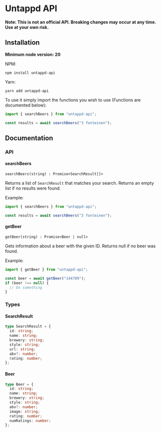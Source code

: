 # Untappd API

**Note: This is not an official API. Breaking changes may occur at any time. Use at your own risk.**

## Installation

**Minimum node version: 20**

NPM:

```
npm install untappd-api
```

Yarn:

```
yarn add untappd-api
```

To use it simply import the functions you wish to use (Functions are documented below):

```ts
import { searchBeers } from "untappd-api";

const results = await searchBeers("3 fonteinen");
```

## Documentation

### API

#### searchBeers

`searchBeers(string) : Promise<SearchResult[]>`

Returns a list of `SearchResult` that matches your search. Returns an empty list if no results were found.

Example:

```ts
import { searchBeers } from "untappd-api";

const results = await searchBeers("3 fonteinen");
```

#### getBeer

`getBeer(string) : Promise<Beer | null>`

Gets information about a beer with the given ID. Returns null if no beer was found.

Example:

```ts
import { getBeer } from "untappd-api";

const beer = await getBeer("144709");
if (beer !== null) {
  // Do something
}
```

### Types

#### SearchResult

```ts
type SearchResult = {
  id: string;
  name: string;
  brewery: string;
  style: string;
  url: string;
  abv?: number;
  rating: number;
};
```

#### Beer

```ts
type Beer = {
  id: string;
  name: string;
  brewery: string;
  style: string;
  abv?: number;
  image: string;
  rating: number;
  numRatings: number;
};
```
